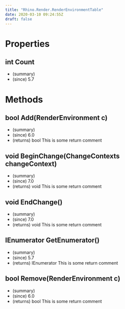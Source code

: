 ```yaml
---
title: "Rhino.Render.RenderEnvironmentTable"
date: 2020-03-10 09:24:55Z
draft: false
---
```


# Properties
## int Count
- (summary) 
- (since) 5.7
# Methods
## bool Add(RenderEnvironment c)
- (summary) 
- (since) 6.0
- (returns) bool This is some return comment
## void BeginChange(ChangeContexts changeContext)
- (summary) 
- (since) 7.0
- (returns) void This is some return comment
## void EndChange()
- (summary) 
- (since) 7.0
- (returns) void This is some return comment
## IEnumerator<RenderEnvironment> GetEnumerator()
- (summary) 
- (since) 5.7
- (returns) IEnumerator<RenderEnvironment> This is some return comment
## bool Remove(RenderEnvironment c)
- (summary) 
- (since) 6.0
- (returns) bool This is some return comment
